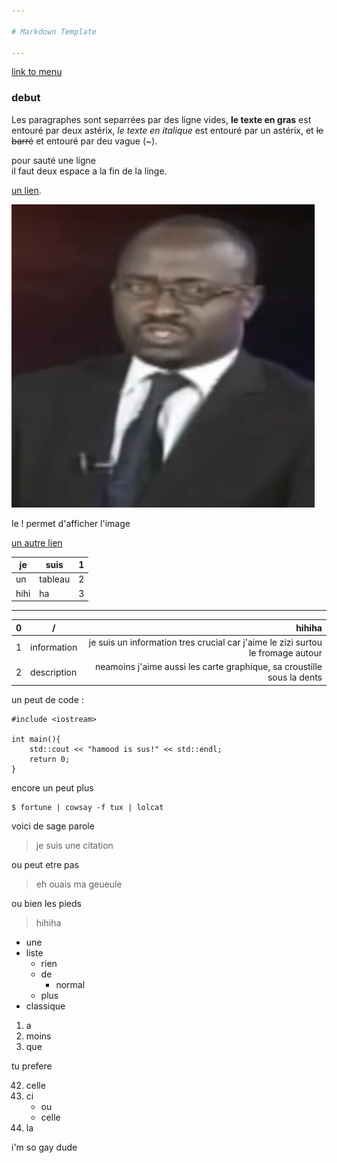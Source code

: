 ```yaml
---

# Markdown Template

---
```


[link to menu](menu.html)

### debut

Les paragraphes sont separrées par des ligne vides,
**le texte en gras** est entouré par deux astérix,
*le texte en italique* est entouré par un astérix,
et ~~le barré~~ et entouré par deu vague (~).

pour sauté une ligne  
il faut deux espace a la fin de la linge.

[un lien](https://www.youtube.com/watch?v=dQw4w9WgXcQ).

![une image](img/whyareyougay.jpg) 

le ! permet d'afficher l'image

[un autre lien](hihiha "avec un petit texte")

| je   | suis    | 1 |
|------|---------|---|
| un   | tableau | 2 |
| hihi | ha      | 3 |

---

| 0 |      /      | hihiha                                                                          |
|:--|-------------|--------------------------------------------------------------------------------:|
| 1 | information | je suis un information tres crucial car j'aime le zizi surtou le fromage autour |
| 2 | description | neamoins j'aime aussi les carte graphique, sa croustille sous la dents          |

un peut de code :

    #include <iostream>

    int main(){
        std::cout << "hamood is sus!" << std::endl;
        return 0;
    }
encore un peut plus

    $ fortune | cowsay -f tux | lolcat

voici de sage parole

> je suis une citation

ou peut etre pas

> eh ouais ma geueule

ou bien les pieds

> hihiha 

+ une
+ liste
    - rien
    - de
        + normal
    - plus
+ classique

1. a
1. moins
1. que

tu prefere

42. celle
1. ci
    + ou
    + celle
1. la

i'm so gay dude

